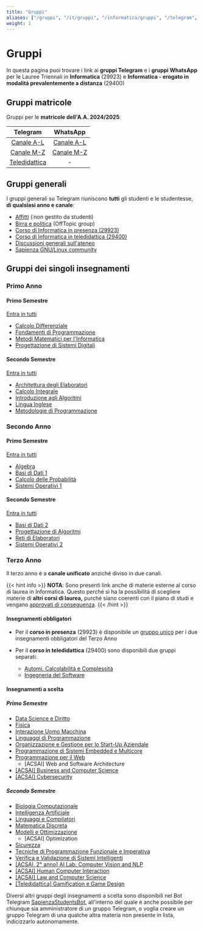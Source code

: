 ```yaml
---
title: "Gruppi"
aliases: ["/gruppi", "/it/gruppi", "/informatica/gruppi", "/telegram", "/it/telegram", "/it/canali/telegram", "/whatsapp", "/it/whatsapp", "/it/canali/whatsapp"]
weight: 1
---
```

# Gruppi

In questa pagina puoi trovare i link ai **gruppi Telegram** e i **gruppi WhatsApp** per le Lauree Triennali in **Informatica** (29923) e **Informatica - erogato in modalità prevalentemente a distanza** (29400)

## Gruppi matricole

Gruppi per le **matricole dell'A.A. 2024/2025**:

|                        Telegram                        |                            WhatsApp                            |
|:------------------------------------------------------:|:--------------------------------------------------------------:|
|  [Canale A-L](https://t.me/addlist/10sQnIhXeJ84ZWY0)   | [Canale A-L](https://chat.whatsapp.com/Hn6ZHgIx9To82ffHW2X2Ek) |
|  [Canale M-Z](https://t.me/addlist/4mgg0jzRSgUzNTZk)   | [Canale M-Z](https://chat.whatsapp.com/HwenUPhOPSi65CnWF2kx1Y) |
| [Teledidattica](https://t.me/addlist/i3KUGH7P84kyOTNk) |                               -                                |

## Gruppi generali

I gruppi generali su Telegram riuniscono **tutti** gli studenti e le studentesse, **di qualsiasi anno e canale**:

- [Affitti](https://t.me/SapienzaAffittiGroup) (❕non gestito da studenti)
- [Birra e politica](https://t.me/sapienzapolitica) (OffTopic group)
- [Corso di Informatica in presenza (29923)](https://t.me/+zj6QEcHwZU82M2Y0)
- [Corso di Informatica in teledidattica (29400)](https://t.me/+ly5tVN1h3yZmNDdk)
- [Discussioni generali sull'ateneo](https://t.me/sapienzadiscussioni)
- [Sapienza GNU/Linux community](https://t.me/+r-InQzG0ctkwNjNk)

## Gruppi dei singoli insegnamenti

### Primo Anno

#### Primo Semestre

[Entra in tutti](https://t.me/addlist/OS2lMU_4FqMwMTU0)

- [Calcolo Differenziale](https://t.me/+Cw_63BoRvE03YmM0)
- [Fondamenti di Programmazione](https://t.me/+NQ8H6iLHOIIwMzM0)
- [Metodi Matematici per l'Informatica](https://t.me/+m_-WkFEmQzdmZDZk)
- [Progettazione di Sistemi Digitali](https://t.me/+hr9OFwWWGCZhODU0)

#### Secondo Semestre

[Entra in tutti](https://t.me/addlist/67z3BS7RlIFlYzM0)

- [Architettura degli Elaboratori](https://t.me/+2PAqwS4raLY4N2U0)
- [Calcolo Integrale](https://t.me/+lnnFbmFQNNBjNGRk)
- [Introduzione agli Algoritmi](https://t.me/+wJY633Yc1pUxMjk0)
- [Lingua Inglese](https://t.me/+clLwVwTLUHk3YzM0)
- [Metodologie di Programmazione](https://t.me/+8iyKxeRgfXtmY2Y0)

### Secondo Anno

#### Primo Semestre

[Entra in tutti](https://t.me/addlist/yQxr6yhOkLozYTE0)

- [Algebra](https://t.me/+798mXLThj_JmYTBk)
- [Basi di Dati 1](https://t.me/+eRVplF3Va3dlNDJk)
- [Calcolo delle Probabilità](https://t.me/+Dq6lPczRbJtmNmVk)
- [Sistemi Operativi 1](https://t.me/+oF0ppISY8EFmOTZk)

#### Secondo Semestre

[Entra in tutti](https://t.me/addlist/MfjVW8RhBB4xODNk)

- [Basi di Dati 2](https://t.me/+xTuUWRfneSwwMjBk)
- [Progettazione di Algoritmi](https://t.me/+qtCCTLlBW4pjY2Jk)
- [Reti di Elaboratori](https://t.me/+vNSkWJUgs9Y1MzFk)
- [Sistemi Operativi 2](https://t.me/+PzNOzkmwVio4Nzg0)

### Terzo Anno

Il terzo anno è a **canale unificato** anziché diviso in due canali.

{{< hint info >}}
**NOTA**: Sono presenti link anche di materie esterne al corso di laurea in Informatica. Questo perché si ha la possibilità di scegliere materie di **altri corsi di laurea,** purché siano coerenti con il piano di studi e vengano [approvati di conseguenza](/it/info/percorso-formativo#come-scegliere-gli-esami-esterni).
{{< /hint >}}

#### Insegnamenti obbligatori

- Per il **corso in presenza** (29923) è disponibile un [gruppo unico](https://t.me/+u6hEDMJqXsNhZjk0) per i due insegnamenti obbligatori del Terzo Anno

- Per il **corso in teledidattica** (29400) sono disponibili due gruppi separati:
    - [Automi, Calcolabilità e Complessità](https://t.me/+cyF-V6dnurcyNGQ0)
    - [Ingegneria del Software](https://t.me/+ziirbiKQi2g5ZjU0)

#### Insegnamenti a scelta

##### Primo Semestre

- [Data Science e Diritto](https://t.me/+bHU0Mc28yjBhZWM0)
- [Fisica](https://t.me/+-ZO2tsF0w8YyNDE8)
- [Interazione Uomo Macchina](https://t.me/+HPJydQNfbJRmM2Y8)
- [Linguaggi di Programmazione](https://t.me/+YNWScBhdFWE1NWNk)
- [Organizzazione e Gestione per lo Start-Up Aziendale](https://t.me/+TW9IFCi061Q0Nzk8)
- [Programmazione di Sistemi Embedded e Multicore](https://t.me/+vrv-7-gEDINhMzZk)
- [Programmazione per il Web](https://t.me/+TopZxkqZSSo2MzQ0)
    - [ACSAI] Web and Software Architecture
- [[ACSAI] Business and Computer Science](https://t.me/+Z8YI05oono0yNjFk)
- [[ACSAI] Cybersecurity](https://t.me/+ZLceB7Q8cSA2NzA0)

##### Secondo Semestre

- [Biologia Computazionale](https://t.me/+cBediJPv7GxmZTc8)
- [Intelligenza Artificiale](https://t.me/+qSkWuJbIauY2ODI0)
- [Linguaggi e Compilatori](https://t.me/+EOvDZsXSLI0zZGRk)
- [Matematica Discreta](https://t.me/+9gj83CXWj6MxZTM8)
- [Modelli e Ottimizzazione](https://t.me/+nx7dseifrswzNGU6)
  - [ACSAI] Optimization
- [Sicurezza](https://t.me/+WfOOX_dUtBJkZmVk)
- [Tecniche di Programmazione Funzionale e Imperativa](https://t.me/+X7XCdT3tfA83OTVk)
- [Verifica e Validazione di Sistemi Intelligenti](https://t.me/+D1TVbwQqf8kxZjRk)
- [[ACSAI, 2° anno] AI Lab: Computer Vision and NLP](https://t.me/+wg42G94fUtJlY2Fk)
- [[ACSAI] Human Computer Interaction](https://t.me/+vKK_-l_aqoJjMmQ0)
- [[ACSAI] Law and Computer Science](https://t.me/+Mvi6pA7Mlc4xNDU0)
- [[Teledidattica] Gamification e Game Design](https://t.me/+CnCSKOzEdU05ODE0)

Diversi altri gruppi degli insegnamenti a scelta sono disponibili nel Bot Telegram [SapienzaStudentsBot](https://t.me/SapienzaStudentsBot), all'interno del quale è anche possibile per chiunque sia amministratore di un gruppo Telegram, o voglia creare un gruppo Telegram di una qualche altra materia non presente in lista, indicizzarlo autonomamente.